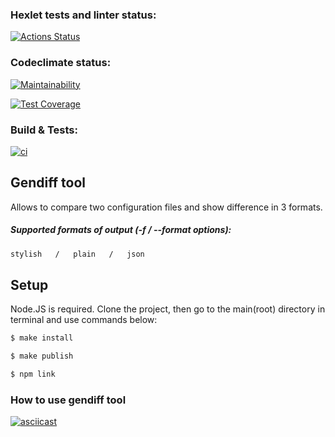 ### Hexlet tests and linter status:

[![Actions Status](https://github.com/Activx-nV/backend-project-46/workflows/hexlet-check/badge.svg)](https://github.com/Activx-nV/backend-project-46/actions)

### Codeclimate status:

[![Maintainability](https://api.codeclimate.com/v1/badges/64f995b6b37b6ed1ae94/maintainability)](https://codeclimate.com/github/Activx-nV/backend-project-46/maintainability)

[![Test Coverage](https://api.codeclimate.com/v1/badges/64f995b6b37b6ed1ae94/test_coverage)](https://codeclimate.com/github/Activx-nV/backend-project-46/test_coverage)

### Build & Tests:
[![ci](https://github.com/Activx-nV/backend-project-46/actions/workflows/ci.yml/badge.svg)](https://github.com/Activx-nV/backend-project-46/actions/workflows/ci.yml)

## Gendiff tool
Allows to compare two configuration files and show difference in 3 formats.

##### Supported formats of output (-f / --format options):
```sh
stylish   /   plain   /   json
```

## Setup
Node.JS is required. Clone the project, then go to the main(root) directory in terminal and use commands below:

```sh
$ make install
```

```sh
$ make publish
```

```sh
$ npm link
```

### How to use gendiff tool
[![asciicast](https://asciinema.org/a/7Ul1H9tPMiUf6f2xDizGYLcmN.svg)](https://asciinema.org/a/7Ul1H9tPMiUf6f2xDizGYLcmN)